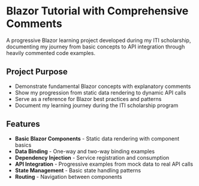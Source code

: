 # Blazor Tutorial with Comprehensive Comments

A progressive Blazor learning project developed during my ITI scholarship, documenting my journey from basic concepts to API integration through heavily commented code examples.

## Project Purpose
- Demonstrate fundamental Blazor concepts with explanatory comments
- Show my progression from static data rendering to dynamic API calls
- Serve as a reference for Blazor best practices and patterns
- Document my learning journey during the ITI scholarship program

## Features
- **Basic Blazor Components** - Static data rendering with component basics  
- **Data Binding** - One-way and two-way binding examples  
- **Dependency Injection** - Service registration and consumption  
- **API Integration** - Progressive examples from mock data to real API calls  
- **State Management** - Basic state handling patterns  
- **Routing** - Navigation between components  


